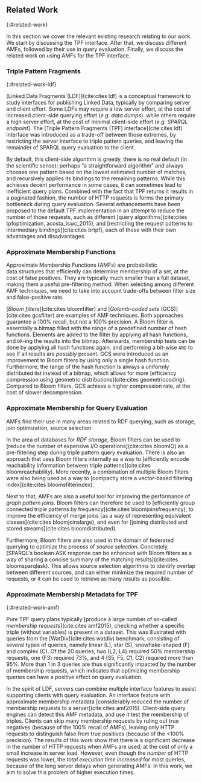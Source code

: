 ## Related Work
{:#related-work}

In this section we cover the relevant existing research relating to our work.
We start by discussing the TPF interface.
After that, we discuss different AMFs,
followed by their use in query evaluation.
Finally, we discuss the related work on using AMFs for the TPF interface.

### Triple Pattern Fragments
{:#related-work-ldf}

[Linked Data Fragments (LDF)](cite:cites ldf)
is a conceptual framework to study
interfaces for publishing Linked Data,
typically by comparing server and client effort.
Some LDFs may require a low server effort,
at the cost of increased client-side querying effort (_e.g. data dumps_).
while others require a high server effort,
at the cost of minimal client-side effort (_e.g. SPARQL endpoint_).
The [Triple Pattern Fragments (TPF) interface](cite:cites ldf) interface was introduced
as a trade-off between those extremes,
by restricting the server interface to triple pattern queries,
and leaving the remainder of SPARQL query evaluation to the client.

By default, this client-side algorithm is greedy,
<span class="remark" data-author="RV">there is no real default (in the scientific sense);
perhaps <q>a straightforward algorithm</q></span>
and always chooses one pattern based on the lowest estimated number of matches,
and recursively applies its bindings to the remaining patterns.
While this achieves decent performance in some cases,
it can sometimes lead to inefficient query plans.
Combined with the fact that TPF returns it results in a paginated fashion,
the number of HTTP requests is forms the primary bottleneck during query evaluation.
Several enhancements have been proposed to the default TPF implementation
in an attempt to reduce the number of those requests,
such as different [query algorithms](cite:cites tpfoptimization, acosta_iswc_2015),
and [restricting the request patterns to intermediary bindings](cite:cites brtpf),
each of those with their own advantages and disadvantages.

### Approximate Membership Functions

Approximate Membership Functions (AMFs) are probabilistic data structures
that efficiently can determine membership of a set,
at the cost of false positives.
They are typically much smaller than a full dataset,
making them a useful pre-filtering method.
When selecting among different AMF techniques,
we need to take into account
trade-offs between filter size and false-positive rate.

[_Bloom filters_](cite:cites bloomfilter) and [_Golomb-coded sets_ (GCS)](cite:cites gcsfilter)
are examples of AMF techniques.
Both approaches guarantee a 100% recall, but not a 100% precision.
A Bloom filter is essentially a bitmap filled with the range of a predefined number of hash functions.
Elements are added to the filter by applying all hash functions,
and `OR`-ing the results into the bitmap.
Afterwards, membership tests can be done by applying all hash functions again,
and performing a bit-wise `AND` to see if all results are _possibly_ present.
GCS were introduced as an improvement to Bloom filters
by using only a single hash function.
Furthermore, the range of the hash function is always a uniformly distributed list instead of a bitmap,
which allows for more [efficiency compression using geometric distributions](cite:cites geometriccoding).
Compared to Bloom filters, GCS achieve a higher compression rate, at the cost of slower decompression.

### Approximate Membership for Query Evaluation

AMFs find their use in many areas related to RDF querying,
such as storage, join optimization, source selection.

In the area of databases for _RDF storage_,
Bloom filters can be used to [reduce the number of expensive I/O operations](cite:cites bloomIO)
as a pre-filtering step during triple pattern query evaluation.
There is also an approach that uses Bloom filters internally
as a way to [efficiently encode reachability information between triple patterns](cite:cites bloomreachability).
More recently, a combination of multiple Bloom filters were also being used
as a way to [compactly store a vector-based filtering index](cite:cites bloomsfilterindex).

Next to that, AMFs are also a useful tool for improving the performance of _graph pattern joins_.
Bloom filters can therefore be used to
[efficiently group connected triple patterns by frequency](cite:cites bloomjoinsfrequency),
to improve the efficiency of merge joins [as a way of representing equivalent classes](cite:cites bloomjoinslarge),
and even for [joining distributed and stored streams](cite:cites bloomdistributed).

Furthermore, Bloom filters are also used in the domain of federated querying to
optimize the process of _source selection_.
Concretely, [SPARQL's boolean ASK response can be enhanced with Bloom filters as a way of sharing a concise summary of the matching results](cite:cites bloomsparqlask).
This allows source selection algorithms to identify overlap between different sources,
and can either minimize the required number of requests,
or it can be used to retrieve as many results as possible.

### Approximate Membership Metadata for TPF
{:#related-work-amf}

Pure TPF query plans typically [produce a large number of so-called _membership requests_](cite:cites amf2015),
checking whether a specific triple (without variables) is present in a dataset.
This was illustrated with queries from the [WatDiv](cite:cites watdiv) benchmark,
consisting of several types of queries, namely linear (L), star (S), snowflake-shaped (F) and complex (C).
Of the 20 queries, two (L2, L4) required 50% membership requests,
one (F3) required 73%, and 4 (S5, F5, C1, C2) required more than 95%.
More than 1 in 3 queries are thus significantly impacted by the number of membership requests,
which indicates that optimizing membership queries can have a positive effect on query evaluation.

In the spirit of LDF,
servers can combine multiple interface features
to assist supporting clients with query evaluation.
An interface feature with approximate membership metadata
[considerably reduced the number of membership requests to a server](cite:cites amf2015).
Client-side query engines can detect this AMF metadata,
and use it test the membership of triples.
Clients can skip many membership requests by ruling out true negatives
(because of the 100% recall of AMFs),
leaving only HTTP requests to distinguish false from true positives
(because of the <100% precision).
The results of this work show that there is a significant decrease in the number of HTTP requests when AMFs are used,
at the cost of only a small increase in server load.
However,
even though the _number_ of HTTP requests was lower,
the _total execution time increased_ for most queries,
because of the long server delays when generating AMFs.
In this work, we aim to solve this problem of higher execution times.

